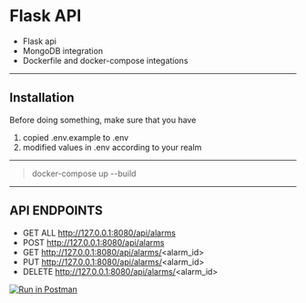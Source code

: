 # Flask API


* Flask api 
* MongoDB integration 
* Dockerfile and docker-compose integations

---

## Installation

Before doing something, make sure that you have

1. copied .env.example to .env
2. modified values in .env according to your realm

---

> docker-compose up --build
 
___

## API ENDPOINTS

* GET ALL http://127.0.0.1:8080/api/alarms
* POST http://127.0.0.1:8080/api/alarms
* GET http://127.0.0.1:8080/api/alarms/<alarm_id>
* PUT http://127.0.0.1:8080/api/alarms/<alarm_id>
* DELETE http://127.0.0.1:8080/api/alarms/<alarm_id>

[![Run in Postman](https://run.pstmn.io/button.svg)](https://app.getpostman.com/run-collection/25434486-fbcc073c-5206-4367-802c-515b56046221?action=collection%2Ffork&source=rip_markdown&collection-url=entityId%3D25434486-fbcc073c-5206-4367-802c-515b56046221%26entityType%3Dcollection%26workspaceId%3D25bf1c5c-460a-46d5-8573-be88f8617905)
